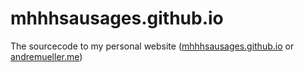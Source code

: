 # mhhhsausages.github.io

The sourcecode to my personal website ([mhhhsausages.github.io](http://mhhhsausages.github.io) or [andremueller.me](http://andremueller.me))
